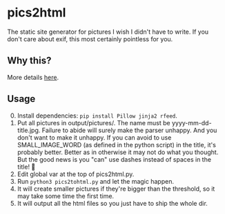 # pics2html

The static site generator for pictures I wish I didn't have to write. If you
don't care about exif, this most certainly pointless for you.

## Why this?

More details [here](https://chown.me/blog/pics2html.html).

## Usage

0. Install dependencies: `pip install Pillow jinja2 rfeed`.
1. Put all pictures in output/pictures/. The name must be yyyy-mm-dd-title.jpg. Failure to abide will surely make the parser unhappy. And you don't want to make it unhappy. If you can avoid to use SMALL_IMAGE_WORD (as defined in the python script) in the title, it's probably better. Better as in otherwise it may not do what you thought. But the good news is you "can" use dashes instead of spaces in the title! 😬
2. Edit global var at the top of pics2html.py.
3. Run `python3 pics2tohtml.py` and let the magic happen.
4. It will create smaller pictures if they're bigger than the threshold, so it may
take some time the first time.
5. It will output all the html files so you just have to ship the whole dir.
